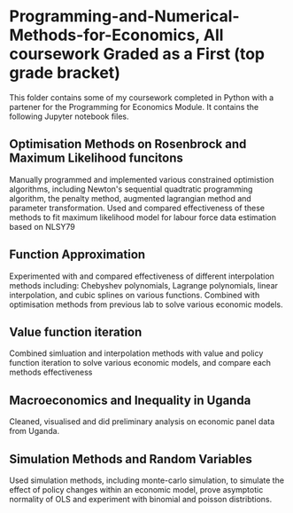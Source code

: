 # Programming-and-Numerical-Methods-for-Economics, All coursework Graded as a First (top grade bracket)
This folder contains some of my coursework completed in Python with a partener for the Programming for Economics Module. It contains the following Jupyter notebook files.

## Optimisation Methods on Rosenbrock and Maximum Likelihood funcitons
Manually programmed and implemented various constrained optimistion algorithms, including Newton's sequential quadtratic programming algorithm, the penalty method, augmented lagrangian method and parameter transformation. Used and compared effectiveness of these methods to fit maximum likelihood model for labour force data estimation based on NLSY79

## Function Approximation
Experimented with and compared effectiveness of different interpolation methods including: Chebyshev polynomials, Lagrange polynomials, linear interpolation, and cubic splines on various functions. Combined with optimisation methods from previous lab to solve various economic models.

## Value function iteration
Combined simluation and interpolation methods with value and policy function iteration to solve various economic models, and compare each methods effectiveness

## Macroeconomics and Inequality in Uganda
Cleaned, visualised and did preliminary analysis on economic panel data from Uganda.

## Simulation Methods and Random Variables
Used simulation methods, including monte-carlo simulation, to simulate the effect of policy changes within an economic model, prove asymptotic normality of OLS and experiment with binomial and poisson distribtions.
